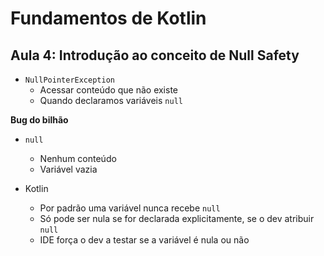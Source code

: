 # Fundamentos de Kotlin

## Aula 4: Introdução ao conceito de Null Safety

- `NullPointerException`
    - Acessar conteúdo que não existe
    - Quando declaramos variáveis `null`

**Bug do bilhão**

- `null` 
    - Nenhum conteúdo
    - Variável vazia

- Kotlin
    - Por padrão uma variável nunca recebe `null`
    - Só pode ser nula se for declarada explicitamente, se o dev atribuir `null`
    - IDE força o dev a testar se a variável é nula ou não



